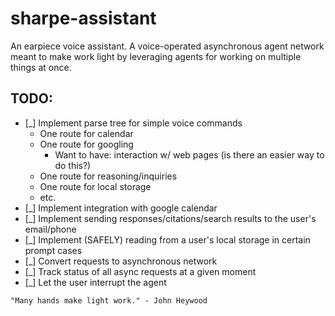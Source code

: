 # sharpe-assistant
An earpiece voice assistant. A voice-operated asynchronous agent network meant to make work light by leveraging agents for working on multiple things at once.

## TODO:
- [_] Implement parse tree for simple voice commands
    - One route for calendar
    - One route for googling
        - Want to have: interaction w/ web pages (is there an easier way to do this?)
    - One route for reasoning/inquiries
    - One route for local storage
    - etc.
- [_] Implement integration with google calendar
- [_] Implement sending responses/citations/search results to the user's email/phone 
- [_] Implement (SAFELY) reading from a user's local storage in certain prompt cases
- [_] Convert requests to asynchronous network
- [_] Track status of all async requests at a given moment
- [_] Let the user interrupt the agent

```"Many hands make light work." - John Heywood```